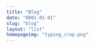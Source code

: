 ```yaml
---
title: "Blog"
date: "0001-01-01"
slug: "blog"
layout: "list"
homepageimg: "typing_crop.png"
---
```

